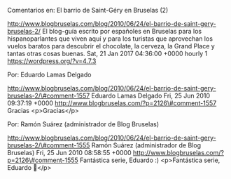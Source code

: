 Comentarios en: El barrio de Saint-Géry en Bruselas (2)

http://www.blogbruselas.com/blog/2010/06/24/el-barrio-de-saint-gery-bruselas-2/
El blog-guía escrito por españoles en Bruselas para los hispanoparlantes
que viven aquí y para los turistas que aprovechan los vuelos baratos
para descubrir el chocolate, la cerveza, la Grand Place y tantas otras
cosas buenas. Sat, 21 Jan 2017 04:36:00 +0000 hourly 1
https://wordpress.org/?v=4.7.3

Por: Eduardo Lamas Delgado

http://www.blogbruselas.com/blog/2010/06/24/el-barrio-de-saint-gery-bruselas-2/\#comment-1557
Eduardo Lamas Delgado Fri, 25 Jun 2010 09:37:19 +0000
http://www.blogbruselas.com/?p=2126\#comment-1557 Gracias
\<p\>Gracias\</p\>

Por: Ramón Suárez (administrador de Blog Bruselas)

http://www.blogbruselas.com/blog/2010/06/24/el-barrio-de-saint-gery-bruselas-2/\#comment-1555
Ramón Suárez (administrador de Blog Bruselas) Fri, 25 Jun 2010 08:58:55
+0000 http://www.blogbruselas.com/?p=2126\#comment-1555 Fantástica
serie, Eduardo :) \<p\>Fantástica serie, Eduardo 🙂\</p\>
